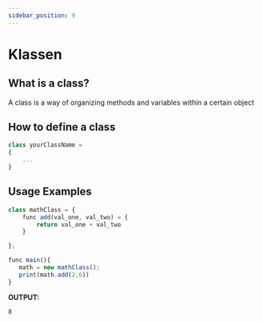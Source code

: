 ```yaml
---
sidebar_position: 9
---
```


# Klassen

## What is a class?
A class is a way of organizing methods and variables within a certain object

## How to define a class

```jsx
class yourClassName = 
{
    ...
}
```

## Usage Examples

```jsx
class mathClass = {
    func add(val_one, val_two) = {
        return val_one + val_two
    }

};

func main(){
   math = new mathClass();
   print(math.add(2,6))
}
```

**OUTPUT:**

```
8
```